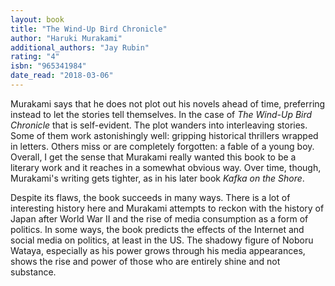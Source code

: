 ```yaml
---
layout: book
title: "The Wind-Up Bird Chronicle"
author: "Haruki Murakami"
additional_authors: "Jay Rubin"
rating: "4"
isbn: "965341984"
date_read: "2018-03-06"
---
```


Murakami says that he does not plot out his novels ahead of time, preferring instead to let the stories tell themselves. In the case of <em>The Wind-Up Bird Chronicle</em> that is self-evident. The plot wanders into interleaving stories. Some of them work astonishingly well: gripping historical thrillers wrapped in letters. Others miss or are completely forgotten: a fable of a young boy. Overall, I get the sense that Murakami really wanted this book to be a literary work and it reaches in a somewhat obvious way. Over time, though, Murakami's writing gets tighter, as in his later book <em>Kafka on the Shore</em>.

Despite its flaws, the book succeeds in many ways. There is a lot of interesting history here and Murakami attempts to reckon with the history of Japan after World War II and the rise of media consumption as a form of politics. In some ways, the book predicts the effects of the Internet and social media on politics, at least in the US. The shadowy figure of Noboru Wataya, especially as his power grows through his media appearances, shows the rise and power of those who are entirely shine and not substance.


